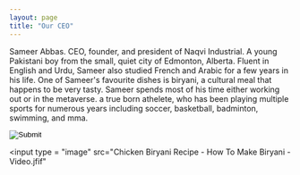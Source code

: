 ```yaml
---
layout: page
title: "Our CEO"
---
```

Sameer Abbas. CEO, founder, and president of Naqvi Industrial. A young Pakistani boy from the small, quiet city of Edmonton, Alberta. Fluent in English and Urdu, Sameer also studied French and Arabic for a few years in his life. One of Sameer's favourite dishes is biryani, a cultural meal that happens to be very tasty. Sameer spends most of his time either working out or in the metaverse. a true born athelete, who has been playing multiple sports for numerous years including soccer, basketball, badminton, swimming, and mma.

<input type = "image"
src="download.png">

<input type = "image"
src="Chicken Biryani Recipe - How To Make Biryani - Video.jfif"